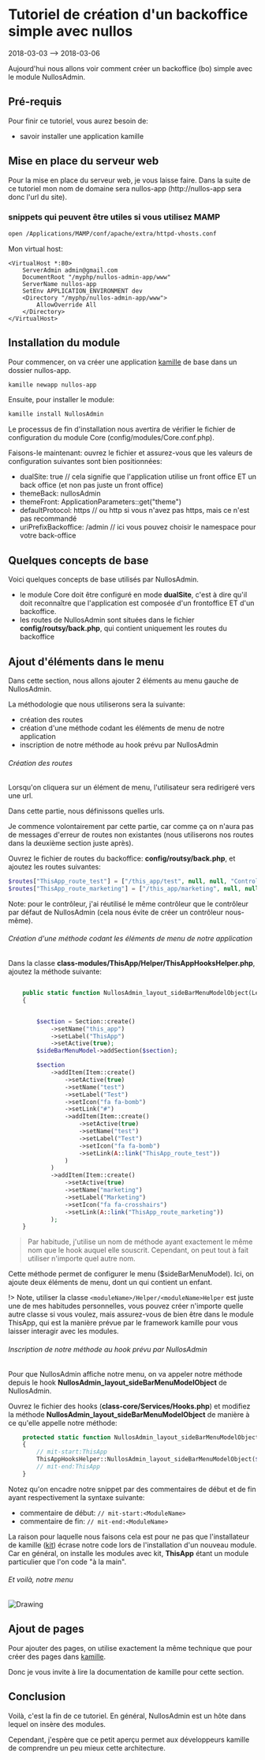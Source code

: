 Tutoriel de création d'un backoffice simple avec nullos
==========
2018-03-03 --> 2018-03-06


Aujourd'hui nous allons voir comment créer un backoffice (bo) simple avec le module NullosAdmin.

Pré-requis
----------------
Pour finir ce tutoriel, vous aurez besoin de:

- savoir installer une application kamille




Mise en place du serveur web
--------------------------------



Pour la mise en place du serveur web, je vous laisse faire.
Dans la suite de ce tutoriel mon nom de domaine sera nullos-app (http://nullos-app sera donc l'url du site).


### snippets qui peuvent être utiles si vous utilisez MAMP 

```bash
open /Applications/MAMP/conf/apache/extra/httpd-vhosts.conf
```

Mon virtual host:

```apacheconfig
<VirtualHost *:80>
    ServerAdmin admin@gmail.com
    DocumentRoot "/myphp/nullos-admin-app/www"
    ServerName nullos-app
    SetEnv APPLICATION_ENVIRONMENT dev
    <Directory "/myphp/nullos-admin-app/www">
        AllowOverride All
    </Directory>
</VirtualHost>
```




Installation du module
--------------------------------

Pour commencer, on va créer une application [kamille](https://github.com/lingtalfi/kamille) de base dans un dossier
nullos-app.


```bash
kamille newapp nullos-app
```


Ensuite, pour installer le module:


```bash
kamille install NullosAdmin
```


Le processus de fin d'installation nous avertira de vérifier le fichier de configuration du module Core (config/modules/Core.conf.php).

Faisons-le maintenant: ouvrez le fichier et assurez-vous que les valeurs de configuration suivantes sont bien positionnées: 

- dualSite: true                                    // cela signifie que l'application utilise un front office ET un back office (et non pas juste un front office)
- themeBack: nullosAdmin                            
- themeFront: ApplicationParameters::get("theme")
- defaultProtocol: https                            // ou http si vous n'avez pas https, mais ce n'est pas recommandé
- uriPrefixBackoffice: /admin                       // ici vous pouvez choisir le namespace pour votre back-office  






Quelques concepts de base
--------------------------------

Voici quelques concepts de base utilisés par NullosAdmin.


- le module Core doit être configuré en mode **dualSite**, c'est à dire qu'il doit reconnaître que l'application 
est composée d'un frontoffice ET d'un backoffice.
- les routes de NullosAdmin sont situées dans le fichier **config/routsy/back.php**, qui contient uniquement les routes du backoffice




Ajout d'éléments dans le menu
--------------------------------

Dans cette section, nous allons ajouter 2 éléments au menu gauche de NullosAdmin.

La méthodologie que nous utiliserons sera la suivante:

- création des routes
- création d'une méthode codant les éléments de menu de notre application
- inscription de notre méthode au hook prévu par NullosAdmin



###### Création des routes

Lorsqu'on cliquera sur un élément de menu, l'utilisateur sera redirigeré vers une url.

Dans cette partie, nous définissons quelles urls.

Je commence volontairement par cette partie, car comme ça on n'aura pas de messages d'erreur de routes
non existantes (nous utiliserons nos routes dans la deuxième section juste après).


Ouvrez le fichier de routes du backoffice: **config/routsy/back.php**,
et ajoutez les routes suivantes:

```php
$routes["ThisApp_route_test"] = ["/this_app/test", null, null, "Controller\NullosAdmin\Back\HomePageController:renderClaws"];
$routes["ThisApp_route_marketing"] = ["/this_app/marketing", null, null, "Controller\NullosAdmin\Back\HomePageController:renderClaws"];
```

Note: pour le contrôleur, j'ai réutilisé le même contrôleur que le contrôleur par défaut de NullosAdmin (cela nous évite de créer
un contrôleur nous-même). 


###### Création d'une méthode codant les éléments de menu de notre application


Dans la classe **class-modules/ThisApp/Helper/ThisAppHooksHelper.php**, ajoutez la méthode suivante:

```php

    public static function NullosAdmin_layout_sideBarMenuModelObject(LeeAdminSidebarMenuModel $sideBarMenuModel)
    {


        $section = Section::create()
            ->setName("this_app")
            ->setLabel("ThisApp")
            ->setActive(true);
        $sideBarMenuModel->addSection($section);

        $section
            ->addItem(Item::create()
                ->setActive(true)
                ->setName("test")
                ->setLabel("Test")
                ->setIcon("fa fa-bomb")
                ->setLink("#")
                ->addItem(Item::create()
                    ->setActive(true)
                    ->setName("test")
                    ->setLabel("Test")
                    ->setIcon("fa fa-bomb")
                    ->setLink(A::link("ThisApp_route_test"))
                )
            )
            ->addItem(Item::create()
                ->setActive(true)
                ->setName("marketing")
                ->setLabel("Marketing")
                ->setIcon("fa fa-crosshairs")
                ->setLink(A::link("ThisApp_route_marketing"))
            );
    }

```


> Par habitude, j'utilise un nom de méthode ayant exactement le même nom que le hook auquel elle souscrit. Cependant,
on peut tout à fait utiliser n'importe quel autre nom.

Cette méthode permet de configurer le menu ($sideBarMenuModel).
Ici, on ajoute deux éléments de menu, dont un qui contient un enfant.
 
!> Note, utiliser la classe `<moduleName>/Helper/<moduleName>Helper` est juste une de mes habitudes
personnelles, vous pouvez créer n'importe quelle autre classe si vous voulez, mais assurez-vous de bien être 
dans le module ThisApp, qui est la manière prévue par le framework kamille pour vous laisser interagir avec les modules. 



###### Inscription de notre méthode au hook prévu par NullosAdmin



Pour que NullosAdmin affiche notre menu, on va appeler notre méthode depuis le hook **NullosAdmin_layout_sideBarMenuModelObject**
de NullosAdmin.


Ouvrez le fichier des hooks (**class-core/Services/Hooks.php**) et modifiez la méthode **NullosAdmin_layout_sideBarMenuModelObject**
de manière à ce qu'elle appelle notre méthode:



```php
	protected static function NullosAdmin_layout_sideBarMenuModelObject(\Models\AdminSidebarMenu\Lee\LeeAdminSidebarMenuModel $sideBarMenuModel)
	{
        // mit-start:ThisApp
        ThisAppHooksHelper::NullosAdmin_layout_sideBarMenuModelObject($sideBarMenuModel);
        // mit-end:ThisApp
	}
```


Notez qu'on encadre notre snippet par des commentaires de début et de fin ayant respectivement la syntaxe suivante:

- commentaire de début: `// mit-start:<ModuleName>` 
- commentaire de fin: `// mit-end:<ModuleName>` 

La raison pour laquelle nous faisons cela est pour ne pas que l'installateur de kamille ([kit](https://github.com/lingtalfi/kamille-installer-tool)) écrase notre
code lors de l'installation d'un nouveau module. Car en général, on installe les modules avec kit, **ThisApp**
étant un module particulier que l'on code "à la main".



###### Et voilà, notre menu

<img src="image/backoffice-menu.png" alt="Drawing"/>








Ajout de pages
--------------------------------

Pour ajouter des pages, on utilise exactement la même technique que pour créer des pages dans [kamille](https://github.com/lingtalfi/Kamille).

Donc je vous invite à lire la documentation de kamille pour cette section.




Conclusion
--------------------------------

Voilà, c'est la fin de ce tutoriel.
En général, NullosAdmin est un hôte dans lequel on insère des modules.

Cependant, j'espère que ce petit aperçu permet aux développeurs kamille de comprendre un peu mieux
cette architecture.


